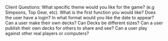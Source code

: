 Client Questions:
What specific theme would you like for the game? (e.g Simpsons, Top Gear, etc).
What is the first function you would like?
Does the user have a login?
In what format would you like the date to appear?
Can a user make their own decks?
Can Decks be different sizes?
Can a user publish their own decks for others to share and see?
Can a user play against other real players or computers?
